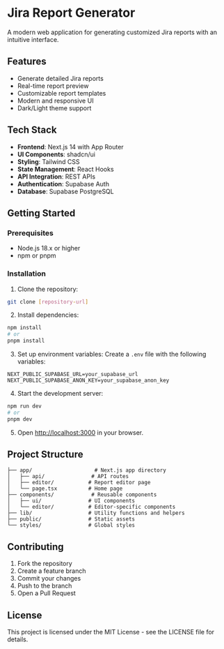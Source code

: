# Jira Report Generator

A modern web application for generating customized Jira reports with an intuitive interface.

## Features

- Generate detailed Jira reports
- Real-time report preview
- Customizable report templates
- Modern and responsive UI
- Dark/Light theme support

## Tech Stack

- **Frontend**: Next.js 14 with App Router
- **UI Components**: shadcn/ui
- **Styling**: Tailwind CSS
- **State Management**: React Hooks
- **API Integration**: REST APIs
- **Authentication**: Supabase Auth
- **Database**: Supabase PostgreSQL

## Getting Started

### Prerequisites

- Node.js 18.x or higher
- npm or pnpm

### Installation

1. Clone the repository:
```bash
git clone [repository-url]
```

2. Install dependencies:
```bash
npm install
# or
pnpm install
```

3. Set up environment variables:
Create a `.env` file with the following variables:
```
NEXT_PUBLIC_SUPABASE_URL=your_supabase_url
NEXT_PUBLIC_SUPABASE_ANON_KEY=your_supabase_anon_key
```

4. Start the development server:
```bash
npm run dev
# or
pnpm dev
```

5. Open [http://localhost:3000](http://localhost:3000) in your browser.

## Project Structure

```
├── app/                    # Next.js app directory
│   ├── api/               # API routes
│   ├── editor/           # Report editor page
│   └── page.tsx          # Home page
├── components/            # Reusable components
│   ├── ui/               # UI components
│   └── editor/           # Editor-specific components
├── lib/                  # Utility functions and helpers
├── public/               # Static assets
└── styles/               # Global styles
```

## Contributing

1. Fork the repository
2. Create a feature branch
3. Commit your changes
4. Push to the branch
5. Open a Pull Request

## License

This project is licensed under the MIT License - see the LICENSE file for details.
